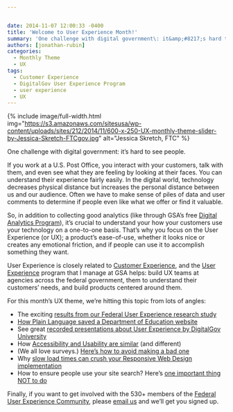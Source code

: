 ```yaml
---


date: 2014-11-07 12:00:33 -0400
title: 'Welcome to User Experience Month!'
summary: 'One challenge with digital government\: it&amp;#8217;s hard to see people. If you work at a U.S. Post Office, you interact with your customers, talk with them, and even see what they are feeling by looking at their faces. You can understand their experience fairly easily. In the digital world, technology decreases physical distance but increases'
authors: [jonathan-rubin]
categories:
  - Monthly Theme
  - UX
tags:
  - Customer Experience
  - DigitalGov User Experience Program
  - user experience
  - UX
---
```



{% include image/full-width.html img="https://s3.amazonaws.com/sitesusa/wp-content/uploads/sites/212/2014/11/600-x-250-UX-monthly-theme-slider-by-Jessica-Skretch-FTCgov.jpg" alt="Jessica Skretch, FTC" %} 

One challenge with digital government: it&#8217;s hard to see people.

If you work at a U.S. Post Office, you interact with your customers, talk with them, and even see what they are feeling by looking at their faces. You can understand their experience fairly easily. In the digital world, technology decreases physical distance but increases the personal distance between us and our audience. Often we have to make sense of piles of data and user comments to determine if people even like what we offer or find it valuable.

So, in addition to collecting good analytics (like through GSA’s free [Digital Analytics Program](https://www.WHATEVER/services/dap/ "DAP: Digital Analytics Program")), it&#8217;s crucial to understand your how your customers use your technology on a one-to-one basis. That’s why you focus on the User Experience (or UX); a product&#8217;s ease-of-use, whether it looks nice or creates any emotional friction, and if people can use it to accomplish something they want.

User Experience is closely related to [Customer Experience](https://www.WHATEVER/2014/07/07/user-experience-ux-vs-customer-experience-cx-whats-the-dif/ "User Experience (UX) vs. Customer Experience (CX): What’s the Dif?"), and the [User Experience](https://www.WHATEVER/resources/digitalgov-user-experience-program/ "DigitalGov User Experience Program") program that I manage at GSA helps: build UX teams at agencies across the federal government, them to understand their customers&#8217; needs, and build products centered around them.

For this month&#8217;s UX theme, we&#8217;re hitting this topic from lots of angles:

  * The exciting [results from our Federal User Experience research study](https://www.WHATEVER/2014/11/21/results-2014-federal-user-experience-survey/ "Results: 2014 Federal User Experience Survey")
  * [How Plain Language saved a Department of Education website](https://www.WHATEVER/2014/11/14/institute-for-education-sciences-usability-case-study/ "Institute for Education Sciences – Usability Case Study")
  * See great [recorded presentations about User Experience by DigitalGov University](https://www.WHATEVER/2014/11/26/usability-events-round-up-2014/ "Usability Events Round-Up: 2014")
  * How [Accessibility and Usability are similar](https://www.WHATEVER/2014/11/17/user-experience-impossible-the-line-between-accessibility-and-usability/ "User Experience Impossible: The Line Between Accessibility and Usability") (and different)
  * (We all love surveys.) [Here’s how to avoid making a bad one](https://www.WHATEVER/2014/11/10/4-tips-on-great-survey-design/ "4 Tips on Great Survey Design")
  * Why [slow load times can crush your Responsive Web Design implementation](https://www.WHATEVER/2014/11/18/trends-on-tuesday-speed-matters-when-measuring-responsive-web-design-performance-load-times/ "Trends on Tuesday: Speed Matters When Measuring Responsive Web Design Performance Load Times")
  * How to ensure people use your site search? Here’s [one important thing NOT to do](https://www.WHATEVER/2014/11/24/placeholder-text-think-outside-the-box/ "Placeholder Text: Think Outside the Box")

Finally, if you want to get involved with the 530+ members of the [Federal User Experience Community](https://www.WHATEVER/communities/federal-user-experience-community-of-practice/ "Federal User Experience Community"), please [email us](mailto:UXgov@gsa.gov) and we&#8217;ll get you signed up.